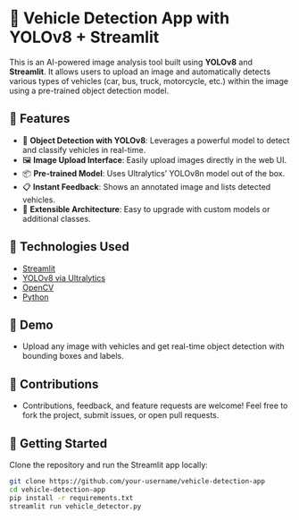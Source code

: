 # 🚗 Vehicle Detection App with YOLOv8 + Streamlit

This is an AI-powered image analysis tool built using **YOLOv8** and **Streamlit**. It allows users to upload an image and automatically detects various types of vehicles (car, bus, truck, motorcycle, etc.) within the image using a pre-trained object detection model.

## 🚀 Features

* 🧠 **Object Detection with YOLOv8**: Leverages a powerful model to detect and classify vehicles in real-time.
* 🖼️ **Image Upload Interface**: Easily upload images directly in the web UI.
* 📦 **Pre-trained Model**: Uses Ultralytics’ YOLOv8n model out of the box.
* 📋 **Instant Feedback**: Shows an annotated image and lists detected vehicles.
* 🧩 **Extensible Architecture**: Easy to upgrade with custom models or additional classes.

## 🧰 Technologies Used

* [Streamlit](https://streamlit.io/)
* [YOLOv8 via Ultralytics](https://github.com/ultralytics/ultralytics)
* [OpenCV](https://opencv.org/)
* [Python](https://www.python.org/)

## 📸 Demo

* Upload any image with vehicles and get real-time object detection with bounding boxes and labels.

## 🤝 Contributions

* Contributions, feedback, and feature requests are welcome! Feel free to fork the project, submit issues, or open pull requests.

## 📂 Getting Started

Clone the repository and run the Streamlit app locally:

```bash
git clone https://github.com/your-username/vehicle-detection-app
cd vehicle-detection-app
pip install -r requirements.txt
streamlit run vehicle_detector.py

